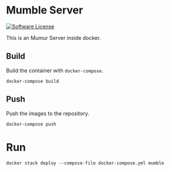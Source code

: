 # Mumble Server

[![Software License][ico-license]](LICENSE.md)

This is an Mumur Server inside docker.

## Build

Build the container with `docker-compose`.

    docker-compose build
    
## Push

Push the images to the repository.

    docker-compose push
    
# Run

    docker stack deploy --compose-file docker-compose.yml mumble

[ico-license]: https://img.shields.io/badge/license-MIT-brightgreen.svg?style=flat-square
